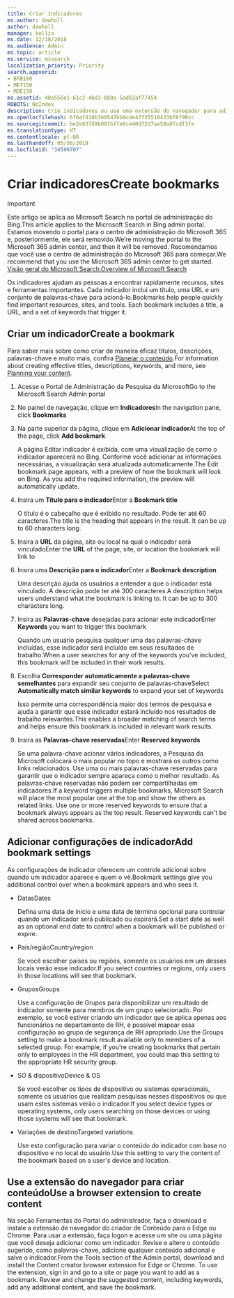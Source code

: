 ```yaml
---
title: Criar indicadores
ms.author: dawholl
author: dawholl
manager: kellis
ms.date: 12/18/2018
ms.audience: Admin
ms.topic: article
ms.service: mssearch
localization_priority: Priority
search.appverid:
- BFB160
- MET150
- MOE150
ms.assetid: 40a556e1-61c2-4bd3-b80e-5ad62af77454
ROBOTS: NoIndex
description: Crie indicadores ou use uma extensão do navegador para adicioná-los aos seus resultados de trabalho da Pesquisa da Microsoft
ms.openlocfilehash: 6f6efd10b360547bb0cde47f35510433bf6f90cc
ms.sourcegitcommit: be2e837d9b087bffe6ce40d72d7ae58a8fcdf3fe
ms.translationtype: HT
ms.contentlocale: pt-BR
ms.lasthandoff: 05/30/2019
ms.locfileid: "34590707"
---
```

# <a name="create-bookmarks"></a><span data-ttu-id="f6ab9-103">Criar indicadores</span><span class="sxs-lookup"><span data-stu-id="f6ab9-103">Create bookmarks</span></span>

> [!IMPORTANT]
> <span data-ttu-id="f6ab9-104">Este artigo se aplica ao Microsoft Search no portal de administração do Bing.</span><span class="sxs-lookup"><span data-stu-id="f6ab9-104">This article applies to the Microsoft Search in Bing admin portal.</span></span> <span data-ttu-id="f6ab9-105">Estamos movendo o portal para o centro de administração do Microsoft 365 e, posteriormente, ele será removido.</span><span class="sxs-lookup"><span data-stu-id="f6ab9-105">We’re moving the portal to the Microsoft 365 admin center, and then it will be removed.</span></span> <span data-ttu-id="f6ab9-106">Recomendamos que você use o centro de administração do Microsoft 365 para começar.</span><span class="sxs-lookup"><span data-stu-id="f6ab9-106">We recommend that you use the Microsoft 365 admin center to get started.</span></span> [<span data-ttu-id="f6ab9-107">Visão geral do Microsoft Search.</span><span class="sxs-lookup"><span data-stu-id="f6ab9-107">Overview of Microsoft Search</span></span>](overview-microsoft-search.md)
    
<span data-ttu-id="f6ab9-p102">Os indicadores ajudam as pessoas a encontrar rapidamente recursos, sites e ferramentas importantes. Cada indicador inclui um título, uma URL e um conjunto de palavras-chave para acioná-lo.</span><span class="sxs-lookup"><span data-stu-id="f6ab9-p102">Bookmarks help people quickly find important resources, sites, and tools. Each bookmark includes a title, a URL, and a set of keywords that trigger it.</span></span>
  
## <a name="create-a-bookmark"></a><span data-ttu-id="f6ab9-110">Criar um indicador</span><span class="sxs-lookup"><span data-stu-id="f6ab9-110">Create a bookmark</span></span>

<span data-ttu-id="f6ab9-111">Para saber mais sobre como criar de maneira eficaz títulos, descrições, palavras-chave e muito mais, confira [Planejar o conteúdo](plan-your-content.md).</span><span class="sxs-lookup"><span data-stu-id="f6ab9-111">For information about creating effective titles, descriptions, keywords, and more, see [Planning your content](plan-your-content.md).</span></span>
  
1. <span data-ttu-id="f6ab9-112">Acesse o Portal de Administração da Pesquisa da Microsoft</span><span class="sxs-lookup"><span data-stu-id="f6ab9-112">Go to the Microsoft Search Admin portal</span></span>
    
2. <span data-ttu-id="f6ab9-113">No painel de navegação, clique em **Indicadores**</span><span class="sxs-lookup"><span data-stu-id="f6ab9-113">In the navigation pane, click **Bookmarks**</span></span>
    
3. <span data-ttu-id="f6ab9-114">Na parte superior da página, clique em **Adicionar indicador**</span><span class="sxs-lookup"><span data-stu-id="f6ab9-114">At the top of the page, click **Add bookmark**</span></span>
    
    <span data-ttu-id="f6ab9-p103">A página Editar indicador é exibida, com uma visualização de como o indicador aparecerá no Bing. Conforme você adicionar as informações necessárias, a visualização será atualizada automaticamente.</span><span class="sxs-lookup"><span data-stu-id="f6ab9-p103">The Edit bookmark page appears, with a preview of how the bookmark will look on Bing. As you add the required information, the preview will automatically update.</span></span>
    
4. <span data-ttu-id="f6ab9-117">Insira um **Título para o indicador**</span><span class="sxs-lookup"><span data-stu-id="f6ab9-117">Enter a **Bookmark title**</span></span>
    
    <span data-ttu-id="f6ab9-p104">O título é o cabeçalho que é exibido no resultado. Pode ter até 60 caracteres.</span><span class="sxs-lookup"><span data-stu-id="f6ab9-p104">The title is the heading that appears in the result. It can be up to 60 characters long.</span></span>
    
5. <span data-ttu-id="f6ab9-120">Insira a **URL** da página, site ou local na qual o indicador será vinculado</span><span class="sxs-lookup"><span data-stu-id="f6ab9-120">Enter the **URL** of the page, site, or location the bookmark will link to</span></span> 
    
6. <span data-ttu-id="f6ab9-121">Insira uma **Descrição para o indicador**</span><span class="sxs-lookup"><span data-stu-id="f6ab9-121">Enter a **Bookmark description**</span></span>
    
    <span data-ttu-id="f6ab9-p105">Uma descrição ajuda os usuários a entender a que o indicador está vinculado. A descrição pode ter até 300 caracteres.</span><span class="sxs-lookup"><span data-stu-id="f6ab9-p105">A description helps users understand what the bookmark is linking to. It can be up to 300 characters long.</span></span>
    
7. <span data-ttu-id="f6ab9-124">Insira as **Palavras-chave** desejadas para acionar este indicador</span><span class="sxs-lookup"><span data-stu-id="f6ab9-124">Enter **Keywords** you want to trigger this bookmark</span></span> 
    
    <span data-ttu-id="f6ab9-125">Quando um usuário pesquisa qualquer uma das palavras-chave incluídas, esse indicador será incluído em seus resultados de trabalho.</span><span class="sxs-lookup"><span data-stu-id="f6ab9-125">When a user searches for any of the keywords you've included, this bookmark will be included in their work results.</span></span>
    
8. <span data-ttu-id="f6ab9-126">Escolha **Corresponder automaticamente a palavras-chave semelhantes** para expandir seu conjunto de palavras-chave</span><span class="sxs-lookup"><span data-stu-id="f6ab9-126">Select **Automatically match similar keywords** to expand your set of keywords</span></span> 
    
    <span data-ttu-id="f6ab9-127">Isso permite uma correspondência maior dos termos de pesquisa e ajuda a garantir que esse indicador estará incluído nos resultados de trabalho relevantes.</span><span class="sxs-lookup"><span data-stu-id="f6ab9-127">This enables a broader matching of search terms and helps ensure this bookmark is included in relevant work results.</span></span>
    
9. <span data-ttu-id="f6ab9-128">Insira as **Palavras-chave reservadas**</span><span class="sxs-lookup"><span data-stu-id="f6ab9-128">Enter **Reserved keywords**</span></span>
    
    <span data-ttu-id="f6ab9-p106">Se uma palavra-chave acionar vários indicadores, a Pesquisa da Microsoft colocará o mais popular no topo e mostrará os outros como links relacionados. Use uma ou mais palavras-chave reservadas para garantir que o indicador sempre apareça como o melhor resultado. As palavras-chave reservadas não podem ser compartilhadas em indicadores.</span><span class="sxs-lookup"><span data-stu-id="f6ab9-p106">If a keyword triggers multiple bookmarks, Microsoft Search will place the most popular one at the top and show the others as related links. Use one or more reserved keywords to ensure that a bookmark always appears as the top result. Reserved keywords can't be shared across bookmarks.</span></span>
    
## <a name="add-bookmark-settings"></a><span data-ttu-id="f6ab9-132">Adicionar configurações de indicador</span><span class="sxs-lookup"><span data-stu-id="f6ab9-132">Add bookmark settings</span></span>

<span data-ttu-id="f6ab9-133">As configurações de indicador oferecem um controle adicional sobre quando um indicador aparece e quem o vê.</span><span class="sxs-lookup"><span data-stu-id="f6ab9-133">Bookmark settings give you additional control over when a bookmark appears and who sees it.</span></span>
  
- <span data-ttu-id="f6ab9-134">Datas</span><span class="sxs-lookup"><span data-stu-id="f6ab9-134">Dates</span></span>
    
    <span data-ttu-id="f6ab9-135">Defina uma data de início e uma data de término opcional para controlar quando um indicador será publicado ou expirará.</span><span class="sxs-lookup"><span data-stu-id="f6ab9-135">Set a start date as well as an optional end date to control when a bookmark will be published or expire.</span></span> 
    
- <span data-ttu-id="f6ab9-136">País/região</span><span class="sxs-lookup"><span data-stu-id="f6ab9-136">Country/region</span></span>
    
    <span data-ttu-id="f6ab9-137">Se você escolher países ou regiões, somente os usuários em um desses locais verão esse indicador.</span><span class="sxs-lookup"><span data-stu-id="f6ab9-137">If you select countries or regions, only users in those locations will see that bookmark.</span></span>
    
- <span data-ttu-id="f6ab9-138">Grupos</span><span class="sxs-lookup"><span data-stu-id="f6ab9-138">Groups</span></span>
    
    <span data-ttu-id="f6ab9-p107">Use a configuração de Grupos para disponibilizar um resultado de indicador somente para membros de um grupo selecionado. Por exemplo, se você estiver criando um indicador que se aplica apenas aos funcionários no departamento de RH, é possível mapear essa configuração ao grupo de segurança de RH apropriado.</span><span class="sxs-lookup"><span data-stu-id="f6ab9-p107">Use the Groups setting to make a bookmark result available only to members of a selected group. For example, if you're creating bookmarks that pertain only to employees in the HR department, you could map this setting to the appropriate HR security group.</span></span>
    
- <span data-ttu-id="f6ab9-141">SO &amp; dispositivo</span><span class="sxs-lookup"><span data-stu-id="f6ab9-141">Device &amp; OS</span></span>
    
    <span data-ttu-id="f6ab9-142">Se você escolher os tipos de dispositivo ou sistemas operacionais, somente os usuários que realizam pesquisas nesses dispositivos ou que usam estes sistemas verão o indicador.</span><span class="sxs-lookup"><span data-stu-id="f6ab9-142">If you select device types or operating systems, only users searching on those devices or using those systems will see that bookmark.</span></span>
    
- <span data-ttu-id="f6ab9-143">Variações de destino</span><span class="sxs-lookup"><span data-stu-id="f6ab9-143">Targeted variations</span></span>
    
    <span data-ttu-id="f6ab9-144">Use esta configuração para variar o conteúdo do indicador com base no dispositivo e no local do usuário.</span><span class="sxs-lookup"><span data-stu-id="f6ab9-144">Use this setting to vary the content of the bookmark based on a user's device and location.</span></span>
    
## <a name="use-a-browser-extension-to-create-content"></a><span data-ttu-id="f6ab9-145">Use a extensão do navegador para criar conteúdo</span><span class="sxs-lookup"><span data-stu-id="f6ab9-145">Use a browser extension to create content</span></span>

<span data-ttu-id="f6ab9-p108">Na seção Ferramentas do Portal do administrador, faça o download e instale a extensão de navegador do criador de Conteúdo para o Edge ou Chrome. Para usar a extensão, faça logon e acesse um site ou uma página que você deseja adicionar como um indicador. Revise e altere o conteúdo sugerido, como palavras-chave, adicione qualquer conteúdo adicional e salve o indicador.</span><span class="sxs-lookup"><span data-stu-id="f6ab9-p108">From the Tools section of the Admin portal, download and install the Content creator browser extension for Edge or Chrome. To use the extension, sign in and go to a site or page you want to add as a bookmark. Review and change the suggested content, including keywords, add any additional content, and save the bookmark.</span></span>